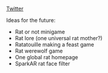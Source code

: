 [Twitter](https://twitter.com/alg0rat)

Ideas for the future:
- Rat or not minigame
- Rat lore (one universal rat mother?)
- Ratatouille making a feast game
- Rat werewolf game
- One global rat homepage
- SparkAR rat face filter
